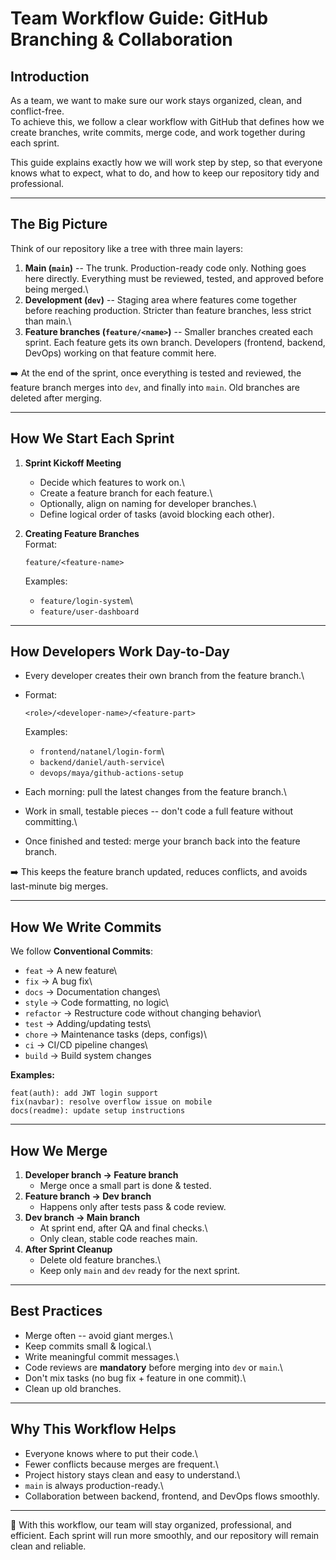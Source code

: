 # Team Workflow Guide: GitHub Branching & Collaboration

## Introduction

As a team, we want to make sure our work stays organized, clean, and
conflict-free.\
To achieve this, we follow a clear workflow with GitHub that defines how
we create branches, write commits, merge code, and work together during
each sprint.

This guide explains exactly how we will work step by step, so that
everyone knows what to expect, what to do, and how to keep our
repository tidy and professional.

------------------------------------------------------------------------

## The Big Picture

Think of our repository like a tree with three main layers:

1.  **Main (`main`)** -- The trunk. Production-ready code only. Nothing
    goes here directly. Everything must be reviewed, tested, and
    approved before being merged.\
2.  **Development (`dev`)** -- Staging area where features come together
    before reaching production. Stricter than feature branches, less
    strict than main.\
3.  **Feature branches (`feature/<name>`)** -- Smaller branches created
    each sprint. Each feature gets its own branch. Developers (frontend,
    backend, DevOps) working on that feature commit here.

➡️ At the end of the sprint, once everything is tested and reviewed, the
feature branch merges into `dev`, and finally into `main`. Old branches
are deleted after merging.

------------------------------------------------------------------------

## How We Start Each Sprint

1.  **Sprint Kickoff Meeting**

    -   Decide which features to work on.\
    -   Create a feature branch for each feature.\
    -   Optionally, align on naming for developer branches.\
    -   Define logical order of tasks (avoid blocking each other).

2.  **Creating Feature Branches**\
    Format:

        feature/<feature-name>

    Examples:

    -   `feature/login-system`\
    -   `feature/user-dashboard`

------------------------------------------------------------------------

## How Developers Work Day-to-Day

-   Every developer creates their own branch from the feature branch.\

-   Format:

        <role>/<developer-name>/<feature-part>

    Examples:

    -   `frontend/natanel/login-form`\
    -   `backend/daniel/auth-service`\
    -   `devops/maya/github-actions-setup`

-   Each morning: pull the latest changes from the feature branch.\

-   Work in small, testable pieces -- don't code a full feature without
    committing.\

-   Once finished and tested: merge your branch back into the feature
    branch.

➡️ This keeps the feature branch updated, reduces conflicts, and avoids
last-minute big merges.

------------------------------------------------------------------------

## How We Write Commits

We follow **Conventional Commits**:

-   `feat` → A new feature\
-   `fix` → A bug fix\
-   `docs` → Documentation changes\
-   `style` → Code formatting, no logic\
-   `refactor` → Restructure code without changing behavior\
-   `test` → Adding/updating tests\
-   `chore` → Maintenance tasks (deps, configs)\
-   `ci` → CI/CD pipeline changes\
-   `build` → Build system changes

**Examples:**

    feat(auth): add JWT login support
    fix(navbar): resolve overflow issue on mobile
    docs(readme): update setup instructions

------------------------------------------------------------------------

## How We Merge

1.  **Developer branch → Feature branch**
    -   Merge once a small part is done & tested.
2.  **Feature branch → Dev branch**
    -   Happens only after tests pass & code review.
3.  **Dev branch → Main branch**
    -   At sprint end, after QA and final checks.\
    -   Only clean, stable code reaches main.
4.  **After Sprint Cleanup**
    -   Delete old feature branches.\
    -   Keep only `main` and `dev` ready for the next sprint.

------------------------------------------------------------------------

## Best Practices

-   Merge often -- avoid giant merges.\
-   Keep commits small & logical.\
-   Write meaningful commit messages.\
-   Code reviews are **mandatory** before merging into `dev` or `main`.\
-   Don't mix tasks (no bug fix + feature in one commit).\
-   Clean up old branches.

------------------------------------------------------------------------

## Why This Workflow Helps

-   Everyone knows where to put their code.\
-   Fewer conflicts because merges are frequent.\
-   Project history stays clean and easy to understand.\
-   `main` is always production-ready.\
-   Collaboration between backend, frontend, and DevOps flows smoothly.

------------------------------------------------------------------------

📌 With this workflow, our team will stay organized, professional, and
efficient. Each sprint will run more smoothly, and our repository will
remain clean and reliable.
